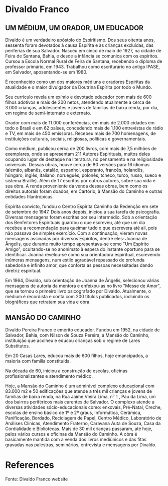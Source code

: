 # Divaldo Franco

## UM MÉDIUM, UM ORADOR, UM EDUCADOR

Divaldo é um verdadeiro apóstolo do Espiritismo. Dos seus oitenta anos, sessenta foram devotados à causa Espírita e às crianças excluídas, das periferias de sua Salvador. Nasceu em cinco de maio de 1927, na cidade de Feira de Santana, Bahia, e desde a infância se comunica com os espíritos. Cursou a Escola Normal Rural de Feira de Santana, recebendo o diploma de professor primário, em 1943. Trabalhou como escriturário no antigo IPASE, em Salvador, aposentando-se em 1980.

É reconhecido como um dos maiores médiuns e oradores Espíritas da atualidade e o maior divulgador da Doutrina Espírita por todo o Mundo.

Seu currículo revela um exímio e devotado educador com mais de 600 filhos adotivos e mais de 200 netos, atendendo atualmente a cerca de 3.000 crianças, adolescentes e jovens de famílias de baixa renda, por dia, em regime de semi-internato e externato.

Orador com mais de 11.000 conferências, em mais de 2.000 cidades em todo o Brasil e em 62 países, concedendo mais de 1.100 entrevistas de rádio e TV, em mais de 450 emissoras. Recebeu mais de 700 homenagens, de instituições culturais, sociais, religiosas, políticas e governamentais.

Como médium, publicou cerca de 200 livros, com mais de 7,5 milhões de exemplares, onde se apresentam 211 Autores Espirituais, muitos deles ocupando lugar de destaque na literatura, no pensamento e na religiosidade universais. Dessas obras, houve cerca de 80 versões para 16 idiomas (alemão, albanês, catalão, espanhol, esperanto, francês, holandês, húngaro, inglês, italiano, norueguês, polonês, tcheco, turco, russo, sueco e sistema Braille). Além de 17 escritos por outros autores, sobre sua vida e sua obra. A renda proveniente da venda dessas obras, bem como os direitos autorais foram doados, em Cartório, à Mansão do Caminho e outras entidades filantrópicas.

Espírita convicto, fundou o Centro Espírita Caminho da Redenção em sete de setembro de 1947. Dois anos depois, iniciou a sua tarefa de psicografia. Diversas mensagens foram escritas por seu intermédio. Sob a orientação dos Benfeitores Espirituais guardou o que escreveu, até que um dia recebeu a recomendação para queimar tudo o que escrevera até ali, pois não passava de simples exercício. Com a continuação, vieram novas mensagens assinadas por diversos Espíritos, dentre eles: Joanna de Ângelis, que durante muito tempo apresentava-se como "Um Espírito Amigo", ocultando-se no anonimato à espera do instante oportuno para se identificar. Joanna revelou-se como sua orientadora espiritual, escrevendo inúmeras mensagens, num estilo agradável repassado de profunda sabedoria e infinito amor, que conforta as pessoas necessitadas dando diretriz espiritual.

Em 1964, Divaldo, sob orientação de Joanna de Ângelis, selecionou várias mensagens de autoria da mentora e enfeixou-as no livro "Messe de Amor", que se tornou o primeiro livro psicografado por Divaldo. Atualmente, o médium é recordista e conta com 200 títulos publicados, incluindo os biográficos que retratam sua vida e obra.

## MANSÃO DO CAMINHO

Divaldo Pereira Franco é emérito educador. Fundou em 1952, na cidade de Salvador, Bahia, com Nilson de Souza Pereira, a Mansão do Caminho, instituição que acolheu e educou crianças sob o regime de Lares Substitutos.

Em 20 Casas Lares, educou mais de 600 filhos, hoje emancipados, a maioria com família constituída.

Na década de 60, iniciou a construção de escolas, oficinas profissionalizantes e atendimento médico.

Hoje, a Mansão do Caminho é um admirável complexo educacional com 83.000 m2 e 50 edificações que atende a três mil crianças e jovens de famílias de baixa renda, na Rua Jaime Vieira Lima, n° 1 , Pau da Lima, um dos bairros periféricos mais carentes de Salvador. O complexo atende a diversas atividades sócio-educacionais como: enxovais, Pré-Natal, Creche, escolas de ensino básico de 1º e 2º graus, Informática, Cerâmica, Panificação, Bordado, Reciclagem de Papel, Centro Médico, Laboratório de Análises Clínicas, Atendimento Fraterno, Caravana Auta de Souza, Casa da Cordialidade e Bibliotecas. Mais de 30 mil crianças passaram, até hoje, pelos vários cursos e oficinas da Mansão do Caminho. A obra é basicamente mantida com a venda dos livros mediúnicos e das fitas gravadas nas palestras, seminários, entrevista e mensagens por Divaldo.

# References
Fonte: Divaldo Franco website 